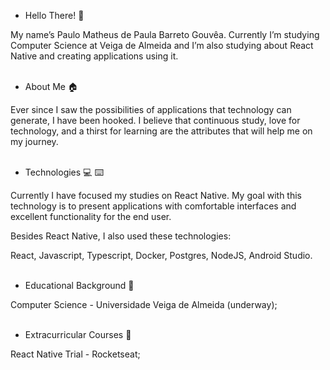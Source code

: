 - Hello There! :wave: <br /> 

My name’s Paulo Matheus de Paula Barreto Gouvêa. Currently I’m studying Computer Science at Veiga de Almeida and I’m also studying about React Native and creating applications using it.<br /> <br /> 

- About Me :house:	<br /> 

Ever since I saw the possibilities of applications that technology can generate, I have been hooked. I believe that continuous study, love for technology, and a thirst for learning are the attributes that will help me on my journey. <br /> <br />

- Technologies :computer: :keyboard:		<br /> 

Currently I have focused my studies on React Native. My goal with this technology is to present applications with comfortable interfaces and excellent functionality for the end user. <br /> 

Besides React Native, I also used these technologies: <br />

React, Javascript, Typescript, Docker, Postgres, NodeJS, Android Studio. <br /> <br />

- Educational Background :school:	<br />

Computer Science - Universidade Veiga de Almeida (underway); <br /> <br />

- Extracurricular Courses 	:notebook:	<br />

React Native Trial - Rocketseat;
